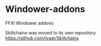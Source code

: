 # Windower-addons
FFXI Windower addons

Skillchains was moved to its own repository https://github.com/Ivaar/Skillchains
